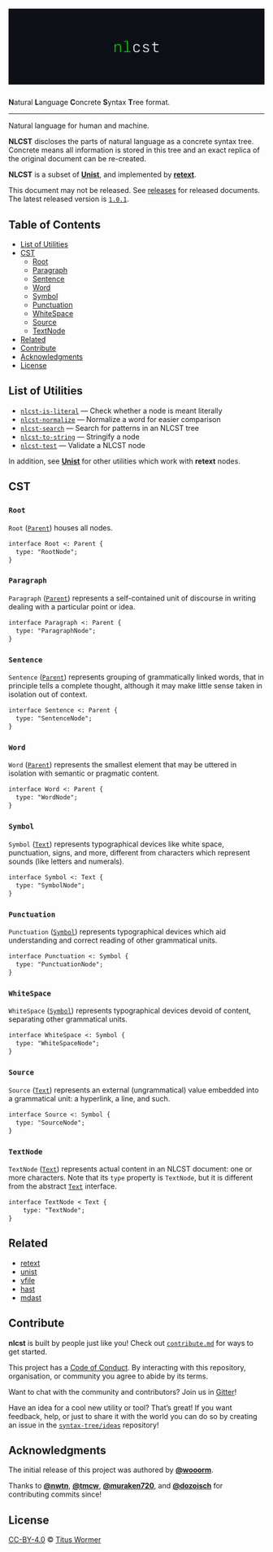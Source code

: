# ![NLCST][logo]

**N**atural **L**anguage **C**oncrete **S**yntax **T**ree format.

* * *

Natural language for human and machine.

**NLCST** discloses the parts of natural language as a concrete syntax
tree.  Concrete means all information is stored in this tree and an
exact replica of the original document can be re-created.

**NLCST** is a subset of [**Unist**][unist], and implemented by
[**retext**][retext].

This document may not be released.  See [releases][] for released
documents.  The latest released version is [`1.0.1`][latest].

## Table of Contents

*   [List of Utilities](#list-of-utilities)
*   [CST](#cst)
    *   [Root](#root)
    *   [Paragraph](#paragraph)
    *   [Sentence](#sentence)
    *   [Word](#word)
    *   [Symbol](#symbol)
    *   [Punctuation](#punctuation)
    *   [WhiteSpace](#whitespace)
    *   [Source](#source)
    *   [TextNode](#textnode)
*   [Related](#related)
*   [Contribute](#contribute)
*   [Acknowledgments](#acknowledgments)
*   [License](#license)

## List of Utilities

*   [`nlcst-is-literal`](https://github.com/syntax-tree/nlcst-is-literal)
    — Check whether a node is meant literally
*   [`nlcst-normalize`](https://github.com/syntax-tree/nlcst-normalize)
    — Normalize a word for easier comparison
*   [`nlcst-search`](https://github.com/syntax-tree/nlcst-search)
    — Search for patterns in an NLCST tree
*   [`nlcst-to-string`](https://github.com/syntax-tree/nlcst-to-string)
    — Stringify a node
*   [`nlcst-test`](https://github.com/syntax-tree/nlcst-test)
    — Validate a NLCST node

In addition, see [**Unist**][unist] for other utilities which
work with **retext** nodes.

## CST

### `Root`

`Root` ([`Parent`][parent]) houses all nodes.

```idl
interface Root <: Parent {
  type: "RootNode";
}
```

### `Paragraph`

`Paragraph` ([`Parent`][parent]) represents a self-contained unit of
discourse in writing dealing with a particular point or idea.

```idl
interface Paragraph <: Parent {
  type: "ParagraphNode";
}
```

### `Sentence`

`Sentence` ([`Parent`][parent]) represents grouping of grammatically
linked words, that in principle tells a complete thought, although it
may make little sense taken in isolation out of context.

```idl
interface Sentence <: Parent {
  type: "SentenceNode";
}
```

### `Word`

`Word` ([`Parent`][parent]) represents the smallest element that may
be uttered in isolation with semantic or pragmatic content.

```idl
interface Word <: Parent {
  type: "WordNode";
}
```

### `Symbol`

`Symbol` ([`Text`][text]) represents typographical devices like
white space, punctuation, signs, and more, different from characters
which represent sounds (like letters and numerals).

```idl
interface Symbol <: Text {
  type: "SymbolNode";
}
```

### `Punctuation`

`Punctuation` ([`Symbol`][symbol]) represents typographical devices
which aid understanding and correct reading of other grammatical
units.

```idl
interface Punctuation <: Symbol {
  type: "PunctuationNode";
}
```

### `WhiteSpace`

`WhiteSpace` ([`Symbol`][symbol]) represents typographical devices
devoid of content, separating other grammatical units.

```idl
interface WhiteSpace <: Symbol {
  type: "WhiteSpaceNode";
}
```

### `Source`

`Source` ([`Text`][text]) represents an external (ungrammatical) value
embedded into a grammatical unit: a hyperlink, a line, and such.

```idl
interface Source <: Symbol {
  type: "SourceNode";
}
```

### `TextNode`

`TextNode` ([`Text`][text]) represents actual content in an NLCST
document: one or more characters.  Note that its `type` property
is `TextNode`, but it is different from the abstract [`Text`][text]
interface.

```idl
interface TextNode < Text {
    type: "TextNode";
}
```

## Related

*   [retext][]
*   [unist][]
*   [vfile][]
*   [hast][]
*   [mdast][]

## Contribute

**nlcst** is built by people just like you!  Check out
[`contribute.md`][contribute] for ways to get started.

This project has a [Code of Conduct][coc].  By interacting with this repository,
organisation, or community you agree to abide by its terms.

Want to chat with the community and contributors?  Join us in [Gitter][chat]!

Have an idea for a cool new utility or tool?  That’s great!  If you want
feedback, help, or just to share it with the world you can do so by creating
an issue in the [`syntax-tree/ideas`][ideas] repository!

## Acknowledgments

The initial release of this project was authored by
[**@wooorm**](https://github.com/wooorm).

Thanks to [**@nwtn**](https://github.com/nwtn),
[**@tmcw**](https://github.com/tmcw),
[**@muraken720**](https://github.com/muraken720), and
[**@dozoisch**](https://github.com/dozoisch) for contributing commits since!

## License

[CC-BY-4.0][license] © [Titus Wormer][author]

<!--Definitions-->

[logo]: https://raw.githubusercontent.com/syntax-tree/nlcst/0f9cce5/logo.svg?sanitize=true

[unist]: https://github.com/syntax-tree/unist

[retext]: https://github.com/retextjs/retext

[parent]: https://github.com/syntax-tree/unist#parent

[text]: https://github.com/syntax-tree/unist#text

[symbol]: #symbol

[releases]: https://github.com/syntax-tree/nlcst/releases

[latest]: https://github.com/syntax-tree/nlcst/releases/tag/1.0.1

[vfile]: https://github.com/vfile/vfile

[hast]: https://github.com/syntax-tree/hast

[mdast]: https://github.com/syntax-tree/mdast

[contribute]: contributing.md

[coc]: code-of-conduct.md

[ideas]: https://github.com/syntax-tree/ideas

[chat]: https://gitter.im/retextjs/Lobby

[license]: https://creativecommons.org/licenses/by/4.0/

[author]: http://wooorm.com
